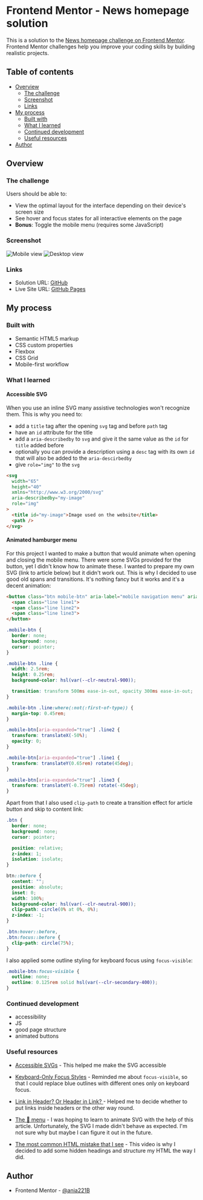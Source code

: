 # Frontend Mentor - News homepage solution

This is a solution to the [News homepage challenge on Frontend Mentor](https://www.frontendmentor.io/challenges/news-homepage-H6SWTa1MFl). Frontend Mentor challenges help you improve your coding skills by building realistic projects.

## Table of contents

- [Overview](#overview)
  - [The challenge](#the-challenge)
  - [Screenshot](#screenshot)
  - [Links](#links)
- [My process](#my-process)
  - [Built with](#built-with)
  - [What I learned](#what-i-learned)
  - [Continued development](#continued-development)
  - [Useful resources](#useful-resources)
- [Author](#author)

## Overview

### The challenge

Users should be able to:

- View the optimal layout for the interface depending on their device's screen size
- See hover and focus states for all interactive elements on the page
- **Bonus**: Toggle the mobile menu (requires some JavaScript)

### Screenshot

![Mobile view](./screenshots/Frontend-Mentor-News-homepage-mobile.png)
![Desktop view](./screenshots/Frontend-Mentor-News-homepage-desktop.png)

### Links

- Solution URL: [GitHub](https://github.com/ania221B/news-homepage)
- Live Site URL: [GitHub Pages](https://ania221b.github.io/news-homepage/)

## My process

### Built with

- Semantic HTML5 markup
- CSS custom properties
- Flexbox
- CSS Grid
- Mobile-first workflow

### What I learned

#### Accessible SVG

When you use an inline SVG many assistive technologies won't recognize them. This is why you need to:

- add a `title` tag after the opening `svg` tag and before `path` tag
- have an `id` attribute for the title
- add a `aria-describedby` to `svg` and give it the same value as the `id` for `title` added before
- optionally you can provide a description using a `desc` tag with its own `id` that will also be added to the `aria-descirbedby`
- give `role="img"` to the `svg`

```html
<svg
  width="65"
  height="40"
  xmlns="http://www.w3.org/2000/svg"
  aria-describedby="my-image"
  role="img"
>
  <title id="my-image">Image used on the website</title>
  <path />
</svg>
```

#### Animated hamburger menu

For this project I wanted to make a button that would animate when opening and closing the mobile menu. There were some SVGs provided for the button, yet I didn't know how to animate these. I wanted to prepare my own SVG (link to article below) but it didn't work out. This is why I decided to use good old spans and transitions. It's nothing fancy but it works and it's a decent animation:

```html
<button class="btn mobile-btn" aria-label="mobile navigation menu" aria-controls="primary-nav" aria-expanded="false">
  <span class="line line1">
  <span class="line line2">
  <span class="line line3">
</button>
```

```css
.mobile-btn {
  border: none;
  background: none;
  cursor: pointer;
}

.mobile-btn .line {
  width: 2.5rem;
  height: 0.25rem;
  background-color: hsl(var(--clr-neutral-900));

  transition: transform 500ms ease-in-out, opacity 300ms ease-in-out;
}

.mobile-btn .line:where(:not(:first-of-type)) {
  margin-top: 0.45rem;
}

.mobile-btn[aria-expanded="true"] .line2 {
  transform: translateX(-50%);
  opacity: 0;
}

.mobile-btn[aria-expanded="true"] .line1 {
  transform: translateY(0.65rem) rotate(45deg);
}

.mobile-btn[aria-expanded="true"] .line3 {
  transform: translateY(-0.75rem) rotate(-45deg);
}
```

Apart from that I also used `clip-path` to create a transition effect for article button and skip to content link:

```css
.btn {
  border: none;
  background: none;
  cursor: pointer;

  position: relative;
  z-index: 1;
  isolation: isolate;
}

btn::before {
  content: "";
  position: absolute;
  inset: 0;
  width: 100%;
  background-color: hsl(var(--clr-neutral-900));
  clip-path: circle(0% at 0%, 0%);
  z-index: -1;
}

.btn:hover::before,
.btn:focus::before {
  clip-path: circle(75%);
}
```

I also applied some outline styling for keyboard focus using `focus-visible`:

```css
.mobile-btn:focus-visible {
  outline: none;
  outline: 0.125rem solid hsl(var(--clr-secondary-400));
}
```

### Continued development

- accessibility
- JS
- good page structure
- animated buttons

### Useful resources

- [Accessible SVGs](https://a11y-101.com/development/svg) - This helped me make the SVG accessible
- [Keyboard-Only Focus Styles](https://css-tricks.com/keyboard-only-focus-styles/) - Reminded me about `focus-visible`, so that I could replace blue outlines with different ones only on keyboard focus.

- [Link in Header? Or Header in Link? ](https://css-tricks.com/link-header-header-link/) - Helped me to decide whether to put links inside headers or the other way round.

- [The 🍔 menu](https://uxdesign.cc/the-menu-210bec7ad80c) - I was hoping to learn to animate SVG with the help of this article. Unfortunately, the SVG I made didn't behave as expected. I'm not sure why but maybe I can figure it out in the future.

- [The most common HTML mistake that I see](https://www.youtube.com/watch?v=NexL5_Vdoq8) - This video is why I decided to add some hidden headings and structure my HTML the way I did.

## Author

- Frontend Mentor - [@ania221B](https://www.frontendmentor.io/profile/yourusername)
